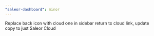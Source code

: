 ```yaml
---
"saleor-dashboard": minor
---
```


Replace back icon with cloud one in sidebar return to cloud link, update copy to just Saleor Cloud
